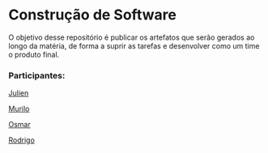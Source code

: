 ﻿# Construção de Software
O objetivo desse repositório é publicar os artefatos que serão gerados ao longo da matéria, de forma a suprir as tarefas e desenvolver como um time o produto final.

### Participantes:
[Julien](https://github.com/Josneyo)

[Murilo](https://github.com/murilonear)

[Osmar](https://github.com/osmarpixuri)

[Rodrigo](https://github.com/rodrigaobt)

